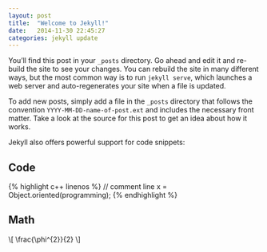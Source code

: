 ```yaml
---
layout: post
title:  "Welcome to Jekyll!"
date:   2014-11-30 22:45:27
categories: jekyll update
---
```

You’ll find this post in your `_posts` directory. Go ahead and edit it and re-build the site to see your changes. You can rebuild the site in many different ways, but the most common way is to run `jekyll serve`, which launches a web server and auto-regenerates your site when a file is updated.

To add new posts, simply add a file in the `_posts` directory that follows the convention `YYYY-MM-DD-name-of-post.ext` and includes the necessary front matter. Take a look at the source for this post to get an idea about how it works.

Jekyll also offers powerful support for code snippets:

## Code
{% highlight c++ linenos %}
// comment line
x = Object.oriented(programming);
{% endhighlight %}

## Math

\\[ \frac{\phi^{2}}{2} \\]


